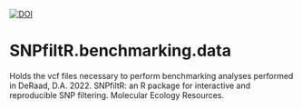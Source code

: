 [![DOI](https://zenodo.org/badge/464622245.svg)](https://zenodo.org/badge/latestdoi/464622245)
# SNPfiltR.benchmarking.data
Holds the vcf files necessary to perform benchmarking analyses performed in DeRaad, D.A. 2022. SNPfiltR: an R package for interactive and reproducible SNP filtering. Molecular Ecology Resources.
